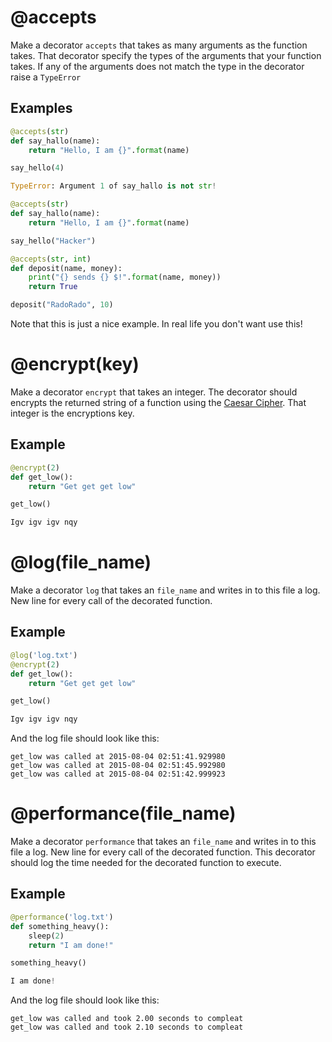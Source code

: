 # @accepts
Make a decorator ``accepts`` that takes as many arguments as the function takes. That decorator specify the types of the arguments that your function takes. If any of the arguments does not match the type in the decorator raise a ``TypeError``

## Examples
```python
@accepts(str)
def say_hallo(name):
    return "Hello, I am {}".format(name)

say_hello(4)

TypeError: Argument 1 of say_hallo is not str!
```

```python
@accepts(str)
def say_hallo(name):
    return "Hello, I am {}".format(name)

say_hello("Hacker")
```

```python
@accepts(str, int)
def deposit(name, money):
    print("{} sends {} $!".format(name, money))
    return True

deposit("RadoRado", 10)
```

Note that this is just a nice example. In real life you don't want use this!

# @encrypt(key)

Make a decorator ``encrypt`` that takes an integer. The decorator should encrypts the returned string of a function using the [Caesar Cipher](https://en.wikipedia.org/wiki/Caesar_cipher). That integer is the encryptions key.

## Example

```python
@encrypt(2)
def get_low():
    return "Get get get low"

get_low()

Igv igv igv nqy
```

# @log(file_name)
Make a decorator ``log`` that takes an ``file_name`` and writes in to this file a log. New line for every call of the decorated function. 


## Example

```python
@log('log.txt')
@encrypt(2)
def get_low():
    return "Get get get low"

get_low()

Igv igv igv nqy
```

And the log file should look like this:

```
get_low was called at 2015-08-04 02:51:41.929980
get_low was called at 2015-08-04 02:51:45.992980
get_low was called at 2015-08-04 02:51:42.999923
```

# @performance(file_name)
Make a decorator ``performance`` that takes an ``file_name`` and writes in to this file a log. New line for every call of the decorated function. This decorator should log the time needed for the decorated function to execute.

## Example

```python
@performance('log.txt')
def something_heavy():
    sleep(2)
    return "I am done!"

something_heavy()

I am done!
```

And the log file should look like this:

```
get_low was called and took 2.00 seconds to compleat
get_low was called and took 2.10 seconds to compleat
```
